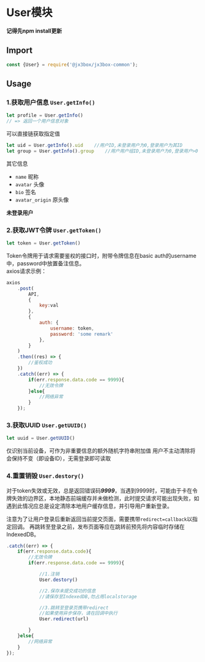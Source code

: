# User模块

**记得先npm install更新**

## Import
```javascript
const {User} = require('@jx3box/jx3box-common');
```

## Usage
### 1.获取用户信息 `User.getInfo()`
```javascript
let profile = User.getInfo()
// => 返回一个用户信息对象
```
可以直接链获取指定值
```javascript
let uid = User.getInfo().uid    //用户ID,未登录用户为0,登录用户为其ID
let group = User.getInfo().group    //用户用户组ID,未登录用户为0,登录用户>0
```
其它信息
+ `name` 昵称
+ `avatar` 头像
+ `bio` 签名
+ `avatar_origin` 原头像

**未登录用户**

### 2.获取JWT令牌 `User.getToken()`
```javascript
let token = User.getToken()
```
Token令牌用于请求需要鉴权的接口时，附带令牌信息在basic auth的username中，password中放置备注信息。  
axios请求示例：
```javascript
axios
    .post(
        API,
        {
            key:val
        },
        {
            auth: {
                username: token,
                password: 'some remark'
            },
        }
    )
    .then((res) => {
        //鉴权成功
    })
    .catch((err) => {
        if(err.response.data.code == 9999){
            //无效令牌
        }else{
            //网络异常
        }
    });
```

### 3.获取UUID `User.getUUID()`
```javascript
let uuid = User.getUUID()
```
仅识别当前设备，可作为非重要信息的额外随机字符串附加值
用户不主动清除将会保持不变（即设备ID），无需登录即可读取


### 4.重置销毁 `User.destory()`
对于token失效或无效，总是返回错误码***9999***，当遇到9999时，可能由于卡在令牌失效的边界区，本地静态前端缓存并未做检测，此时提交请求可能出现失败，如遇到此情况应总是设定清除本地用户缓存信息，并引导用户重新登录。

注意为了让用户登录后重新返回当前提交页面，需要携带`redirect=callback`以指定回调。
再跳转至登录之前，发布页面等应在跳转前预先将内容临时存储在IndexedDB。
```javascript
.catch((err) => {
    if(err.response.data.code){
        //无效令牌
        if(err.response.data.code == 9999){

            //1.注销
            User.destory()

            //2.保存未提交成功的信息
            //请保存至IndexedDB,勿占用localstorage

            //3.跳转至登录页携带redirect
            //如果使用异步保存，请在回调中执行
            User.redirect(url)

        }
    }else{
        //网络异常
    }
}); 
```
